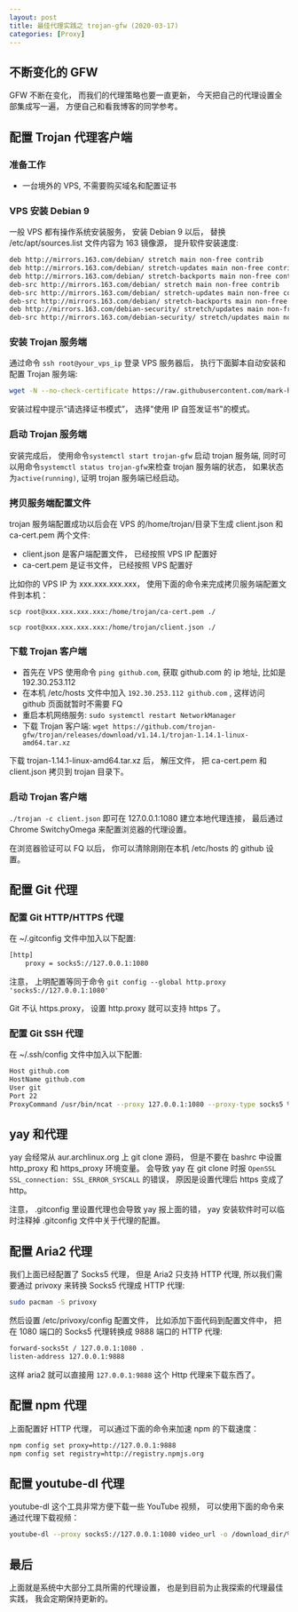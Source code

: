 ```yaml
---
layout: post
title: 最佳代理实践之 trojan-gfw (2020-03-17)
categories: [Proxy]
---
```


## 不断变化的 GFW
GFW 不断在变化， 而我们的代理策略也要一直更新， 今天把自己的代理设置全部集成写一遍， 方便自己和看我博客的同学参考。

## 配置 Trojan 代理客户端

### 准备工作

* 一台境外的 VPS, 不需要购买域名和配置证书

### VPS 安装 Debian 9

一般 VPS 都有操作系统安装服务， 安装 Debian 9 以后， 替换 /etc/apt/sources.list 文件内容为 163 镜像源， 提升软件安装速度:

```bash
deb http://mirrors.163.com/debian/ stretch main non-free contrib
deb http://mirrors.163.com/debian/ stretch-updates main non-free contrib
deb http://mirrors.163.com/debian/ stretch-backports main non-free contrib
deb-src http://mirrors.163.com/debian/ stretch main non-free contrib
deb-src http://mirrors.163.com/debian/ stretch-updates main non-free contrib
deb-src http://mirrors.163.com/debian/ stretch-backports main non-free contrib
deb http://mirrors.163.com/debian-security/ stretch/updates main non-free contrib
deb-src http://mirrors.163.com/debian-security/ stretch/updates main non-free contrib
```

### 安装 Trojan 服务端

通过命令 ```ssh root@your_vps_ip``` 登录 VPS 服务器后， 执行下面脚本自动安装和配置 Trojan 服务端:

```bash
wget -N --no-check-certificate https://raw.githubusercontent.com/mark-hans/trojan-wiz/master/ins.sh && chmod +x ins.sh && bash ins.sh
```

安装过程中提示“请选择证书模式”， 选择"使用 IP 自签发证书"的模式。

### 启动 Trojan 服务端

安装完成后， 使用命令```systemctl start trojan-gfw``` 启动 trojan 服务端, 同时可以用命令```systemctl status trojan-gfw```来检查 trojan 服务端的状态， 如果状态为```active(running)```, 证明 trojan 服务端已经启动。

### 拷贝服务端配置文件

trojan 服务端配置成功以后会在 VPS 的/home/trojan/目录下生成 client.json 和 ca-cert.pem 两个文件:

* client.json 是客户端配置文件， 已经按照 VPS IP 配置好
* ca-cert.pem 是证书文件， 已经按照 VPS 配置好

比如你的 VPS IP 为 xxx.xxx.xxx.xxx， 使用下面的命令来完成拷贝服务端配置文件到本机：

```scp root@xxx.xxx.xxx.xxx:/home/trojan/ca-cert.pem ./```

```scp root@xxx.xxx.xxx.xxx:/home/trojan/client.json ./```

### 下载 Trojan 客户端

* 首先在 VPS 使用命令 ```ping github.com```, 获取 github.com 的 ip 地址, 比如是 192.30.253.112
* 在本机 /etc/hosts 文件中加入 ```192.30.253.112 github.com``` , 这样访问 github 页面就暂时不需要 FQ
* 重启本机网络服务: ```sudo systemctl restart NetworkManager```
* 下载 Trojan 客户端: ```wget https://github.com/trojan-gfw/trojan/releases/download/v1.14.1/trojan-1.14.1-linux-amd64.tar.xz```

下载 trojan-1.14.1-linux-amd64.tar.xz 后， 解压文件， 把 ca-cert.pem 和 client.json 拷贝到 trojan 目录下。

### 启动 Trojan 客户端

```./trojan -c client.json``` 即可在 127.0.0.1:1080 建立本地代理连接， 最后通过 Chrome SwitchyOmega 来配置浏览器的代理设置。

在浏览器验证可以 FQ 以后， 你可以清除刚刚在本机 /etc/hosts 的 github 设置。

## 配置 Git 代理

### 配置 Git HTTP/HTTPS 代理

在 ~/.gitconfig 文件中加入以下配置:

```bash
[http]
	proxy = socks5://127.0.0.1:1080
```

注意， 上明配置等同于命令 ```git config --global http.proxy 'socks5://127.0.0.1:1080'```

Git 不认 https.proxy， 设置 http.proxy 就可以支持 https 了。

### 配置 Git SSH 代理

在 ~/.ssh/config 文件中加入以下配置:

```bash
Host github.com
HostName github.com
User git
Port 22
ProxyCommand /usr/bin/ncat --proxy 127.0.0.1:1080 --proxy-type socks5 %h %p
```

## yay 和代理
yay 会经常从 aur.archlinux.org 上 git clone 源码， 但是不要在 bashrc 中设置 http_proxy 和 https_proxy 环境变量。
会导致 yay 在 git clone 时报 ```OpenSSL SSL_connection: SSL_ERROR_SYSCALL``` 的错误， 原因是设置代理后 https 变成了 http。

注意， .gitconfig 里设置代理也会导致 yay 报上面的错， yay 安装软件时可以临时注释掉 .gitconfig 文件中关于代理的配置。

## 配置 Aria2 代理
我们上面已经配置了 Socks5 代理， 但是 Aria2 只支持 HTTP 代理, 所以我们需要通过 privoxy 来转换 Socks5 代理成 HTTP 代理:

```bash
sudo pacman -S privoxy
```

然后设置 /etc/privoxy/config 配置文件， 比如添加下面代码到配置文件中， 把在 1080 端口的 Socks5 代理转换成 9888 端口的 HTTP 代理:

```bash
forward-socks5t / 127.0.0.1:1080 .
listen-address 127.0.0.1:9888
```

这样 aria2 就可以直接用 ```127.0.0.1:9888``` 这个 Http 代理来下载东西了。

## 配置 npm 代理

上面配置好 HTTP 代理， 可以通过下面的命令来加速 npm 的下载速度：

```bash
npm config set proxy=http://127.0.0.1:9888
npm config set registry=http://registry.npmjs.org
```

## 配置 youtube-dl 代理

youtube-dl 这个工具非常方便下载一些 YouTube 视频， 可以使用下面的命令来通过代理下载视频：

```bash
youtube-dl --proxy socks5://127.0.0.1:1080 video_url -o /download_dir/%(title)s-%(id)s.%(ext)s
```

## 最后
上面就是系统中大部分工具所需的代理设置， 也是到目前为止我探索的代理最佳实践， 我会定期保持更新的。
